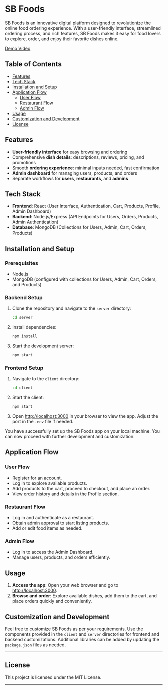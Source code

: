 # SB Foods

SB Foods is an innovative digital platform designed to revolutionize the online food ordering experience. With a user-friendly interface, streamlined ordering process, and rich features, SB Foods makes it easy for food lovers to explore, order, and enjoy their favorite dishes online.

[Demo Video](https://drive.google.com/file/d/1fem-9O4VOlTK_oQrgjiJpQmvRWyAU8_E/view?usp=sharing)

## Table of Contents

- [Features](#features)
- [Tech Stack](#tech-stack)
- [Installation and Setup](#installation-and-setup)
- [Application Flow](#application-flow)
  - [User Flow](#user-flow)
  - [Restaurant Flow](#restaurant-flow)
  - [Admin Flow](#admin-flow)
- [Usage](#usage)
- [Customization and Development](#customization-and-development)
- [License](#license)

## Features

- **User-friendly interface** for easy browsing and ordering
- Comprehensive **dish details**: descriptions, reviews, pricing, and promotions
- Smooth **ordering experience**: minimal inputs needed, fast confirmation
- **Admin dashboard** for managing users, products, and orders
- Separate workflows for **users**, **restaurants**, and **admins**

## Tech Stack

- **Frontend**: React (User Interface, Authentication, Cart, Products, Profile, Admin Dashboard)
- **Backend**: Node.js/Express (API Endpoints for Users, Orders, Products, Admin Authentication)
- **Database**: MongoDB (Collections for Users, Admin, Cart, Orders, Products)

## Installation and Setup

### Prerequisites

- Node.js
- MongoDB (configured with collections for Users, Admin, Cart, Orders, and Products)

### Backend Setup

1. Clone the repository and navigate to the `server` directory:
   ```bash
   cd server
   ```

2. Install dependencies:
   ```bash
   npm install
   ```

3. Start the development server:
   ```bash
   npm start
   ```

### Frontend Setup

1. Navigate to the `client` directory:
   ```bash
   cd client
   ```

2. Start the client:
   ```bash
   npm start
   ```

3. Open [http://localhost:3000](http://localhost:3000) in your browser to view the app. Adjust the port in the `.env` file if needed.

You have successfully set up the SB Foods app on your local machine. You can now proceed with further development and customization.

## Application Flow

### User Flow

- Register for an account.
- Log in to explore available products.
- Add products to the cart, proceed to checkout, and place an order.
- View order history and details in the Profile section.

### Restaurant Flow

- Log in and authenticate as a restaurant.
- Obtain admin approval to start listing products.
- Add or edit food items as needed.

### Admin Flow

- Log in to access the Admin Dashboard.
- Manage users, products, and orders efficiently.

## Usage

1. **Access the app**: Open your web browser and go to [http://localhost:3000](http://localhost:3000).
2. **Browse and order**: Explore available dishes, add them to the cart, and place orders quickly and conveniently.

## Customization and Development

Feel free to customize SB Foods as per your requirements. Use the components provided in the `client` and `server` directories for frontend and backend customizations. Additional libraries can be added by updating the `package.json` files as needed.

---

## License

This project is licensed under the MIT License.

---

